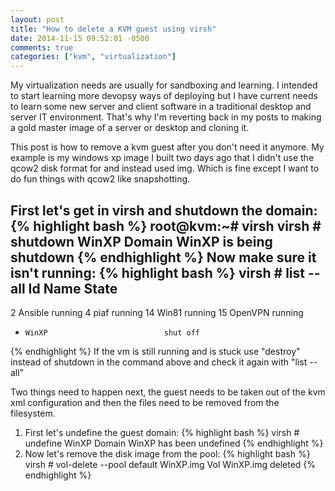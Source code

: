 ```yaml
---
layout: post
title: "How to delete a KVM guest using virsh"
date: 2014-11-15 09:52:01 -0500
comments: true
categories: ["kvm", "virtualization"]
---
```

My virtualization needs are usually for sandboxing and learning.  I intended to start learning more devopsy ways of deploying but I have current needs to learn some new server and client software in a traditional desktop and server IT environment.  That's why I'm reverting back in my posts to making a gold master image of a server or desktop and cloning it.
<!-- more -->
This post is how to remove a kvm guest after you don't need it anymore.  My example is my windows xp image I built two days ago that I didn't use the qcow2 disk format for and instead used img.  Which is fine except I want to do fun things with qcow2 like snapshotting.

First let's get in virsh and shutdown the domain:
{% highlight bash %}
root@kvm:~# virsh
virsh # shutdown WinXP
Domain WinXP is being shutdown
{% endhighlight %}
Now make sure it isn't running:
{% highlight bash %}
virsh # list --all
 Id    Name                           State
----------------------------------------------------
 2     Ansible                        running
 4     piaf                           running
 14    Win81                          running
 15    OpenVPN                        running
 -     WinXP                          shut off
{% endhighlight %}
If the vm is still running and is stuck use "destroy" instead of shutdown in the command above and check it again with "list --all"

Two things need to happen next, the guest needs to be taken out of the kvm xml configuration and then the files need to be removed from the filesystem.

1) First let's undefine the guest domain:
{% highlight bash %}
virsh # undefine WinXP
Domain WinXP has been undefined
{% endhighlight %}
2) Now let's remove the disk image from the pool:
{% highlight bash %}
virsh # vol-delete --pool default WinXP.img
Vol WinXP.img deleted
{% endhighlight %}
